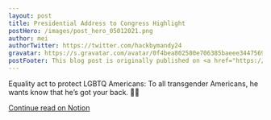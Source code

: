 ```yaml
---
layout: post
title: Presidential Address to Congress Highlight
postHero: /images/post_hero_05012021.png
author: mei
authorTwitter: https://twitter.com/hackbymandy24
gravatar: https://s.gravatar.com/avatar/0f4bea802580e706385baeee34475690?size=200
postFooter: This blog post is originally published on <a href="https://www.notion.so/Presidential-Address-to-Congress-Highlight-1190706a7d2245a0854792b10c2e42a1">Notion</a>
---
```


Equality act to protect LGBTQ Americans: To all transgender Americans, he wants know that he’s got your back. 🥰💕

[Continue read on Notion](https://www.notion.so/Presidential-Address-to-Congress-Highlight-1190706a7d2245a0854792b10c2e42a1)
